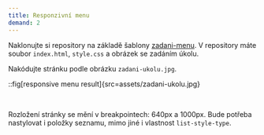 ```yaml
---
title: Responzivní menu
demand: 2
---
```


Naklonujte si repository na základě šablony [zadani-menu](https://github.com/Czechitas-podklady-WEB/zadani-menu).
V repository máte soubor `index.html`, `style.css` a obrázek se zadáním úkolu.

Nakódujte stránku podle obrázku `zadani-ukolu.jpg`.

::fig[responsive menu result]{src=assets/zadani-ukolu.jpg}

<br/>

Rozložení stránky se mění v breakpointech: 640px a 1000px. Bude potřeba nastylovat i položky seznamu, mimo jiné i vlastnost `list-style-type`.
